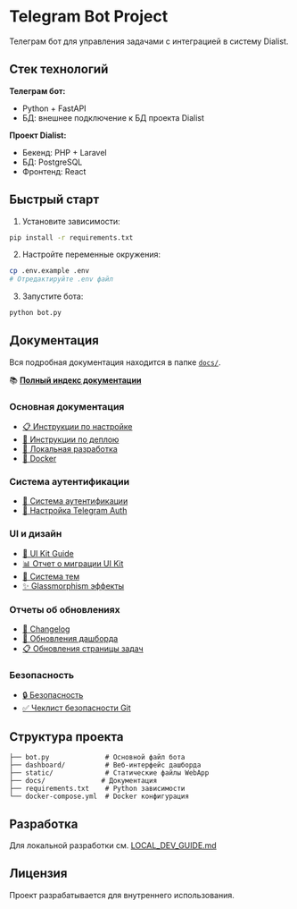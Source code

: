 # Telegram Bot Project

Телеграм бот для управления задачами с интеграцией в систему Dialist.

## Стек технологий

**Телеграм бот:**
- Python + FastAPI
- БД: внешнее подключение к БД проекта Dialist

**Проект Dialist:**
- Бекенд: PHP + Laravel
- БД: PostgreSQL
- Фронтенд: React

## Быстрый старт

1. Установите зависимости:
```bash
pip install -r requirements.txt
```

2. Настройте переменные окружения:
```bash
cp .env.example .env
# Отредактируйте .env файл
```

3. Запустите бота:
```bash
python bot.py
```

## Документация

Вся подробная документация находится в папке [`docs/`](./docs/).

📚 **[Полный индекс документации](./docs/INDEX.md)**

### Основная документация
- [📋 Инструкции по настройке](./docs/SETUP.md)
- [🚀 Инструкции по деплою](./docs/DEPLOY_INSTRUCTIONS.md)
- [🔧 Локальная разработка](./docs/LOCAL_DEV_GUIDE.md)
- [🐳 Docker](./docs/DOCKER_README.md)

### Система аутентификации
- [🔐 Система аутентификации](./docs/AUTH_SYSTEM.md)
- [📱 Настройка Telegram Auth](./docs/TELEGRAM_AUTH_SETUP.md)

### UI и дизайн
- [🎨 UI Kit Guide](./docs/UI_KIT_GUIDE.md)
- [📊 Отчет о миграции UI Kit](./docs/UI_KIT_MIGRATION_REPORT.md)
- [🌈 Система тем](./docs/THEME_SYSTEM.md)
- [✨ Glassmorphism эффекты](./docs/GLASSMORPHISM_REPORT.md)

### Отчеты об обновлениях
- [📝 Changelog](./docs/CHANGELOG.md)
- [🔄 Обновления дашборда](./docs/DASHBOARD_NAVIGATION_UPDATE.md)
- [📋 Обновления страницы задач](./docs/TASKS_PAGE_UPDATE.md)

### Безопасность
- [🔒 Безопасность](./docs/SECURITY.md)
- [✅ Чеклист безопасности Git](./docs/GIT_SAFETY_CHECKLIST.md)

## Структура проекта

```
├── bot.py              # Основной файл бота
├── dashboard/          # Веб-интерфейс дашборда
├── static/             # Статические файлы WebApp
├── docs/              # Документация
├── requirements.txt    # Python зависимости
└── docker-compose.yml  # Docker конфигурация
```

## Разработка

Для локальной разработки см. [LOCAL_DEV_GUIDE.md](./docs/LOCAL_DEV_GUIDE.md)

## Лицензия

Проект разрабатывается для внутреннего использования.